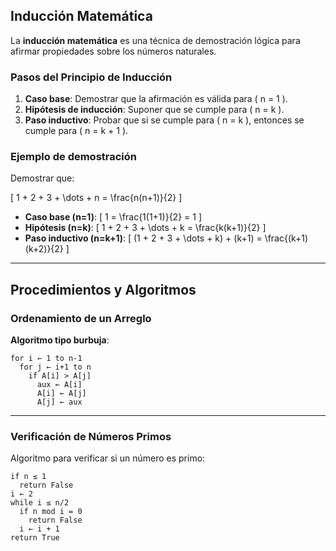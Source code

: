 ## Inducción Matemática

La **inducción matemática** es una técnica de demostración lógica para afirmar propiedades sobre los números naturales.

### Pasos del Principio de Inducción

1. **Caso base**: Demostrar que la afirmación es válida para \( n = 1 \).
2. **Hipótesis de inducción**: Suponer que se cumple para \( n = k \).
3. **Paso inductivo**: Probar que si se cumple para \( n = k \), entonces se cumple para \( n = k + 1 \).

### Ejemplo de demostración

Demostrar que:

\[
1 + 2 + 3 + \dots + n = \frac{n(n+1)}{2}
\]

- **Caso base (n=1)**:
  \[
  1 = \frac{1(1+1)}{2} = 1
  \]
- **Hipótesis (n=k)**:
  \[
  1 + 2 + 3 + \dots + k = \frac{k(k+1)}{2}
  \]
- **Paso inductivo (n=k+1)**:
  \[
  (1 + 2 + 3 + \dots + k) + (k+1) = \frac{(k+1)(k+2)}{2}
  \]

---

## Procedimientos y Algoritmos

### Ordenamiento de un Arreglo

**Algoritmo tipo burbuja**:

```pseudo
for i ← 1 to n-1
  for j ← i+1 to n
    if A[i] > A[j]
      aux ← A[i]
      A[i] ← A[j]
      A[j] ← aux
```

---

### Verificación de Números Primos

Algoritmo para verificar si un número es primo:

```pseudo
if n ≤ 1
  return False
i ← 2
while i ≤ n/2
  if n mod i = 0
    return False
  i ← i + 1
return True
```

